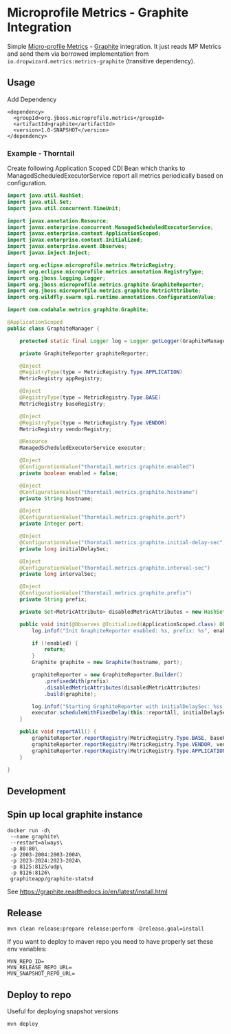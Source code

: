 Microprofile Metrics - Graphite Integration
===========================================

Simple [Micro-profile Metrics](https://microprofile.io/project/eclipse/microprofile-metrics) - [Graphite](https://graphiteapp.org/) integration.
It just reads MP Metrics and send them via borrowed implementation from `io.dropwizard.metrics:metrics-graphite` (transitive dependency).

Usage
-----

Add Dependency

```
<dependency>
  <groupId>org.jboss.microprofile.metrics</groupId>
  <artifactId>graphite</artifactId>
  <version>1.0-SNAPSHOT</version>
</dependency>
```

### Example - Thorntail

Create following Application Scoped CDI Bean which thanks to ManagedScheduledExecutorService report all metrics periodically based on configuration.

```java
import java.util.HashSet;
import java.util.Set;
import java.util.concurrent.TimeUnit;

import javax.annotation.Resource;
import javax.enterprise.concurrent.ManagedScheduledExecutorService;
import javax.enterprise.context.ApplicationScoped;
import javax.enterprise.context.Initialized;
import javax.enterprise.event.Observes;
import javax.inject.Inject;

import org.eclipse.microprofile.metrics.MetricRegistry;
import org.eclipse.microprofile.metrics.annotation.RegistryType;
import org.jboss.logging.Logger;
import org.jboss.microprofile.metrics.graphite.GraphiteReporter;
import org.jboss.microprofile.metrics.graphite.MetricAttribute;
import org.wildfly.swarm.spi.runtime.annotations.ConfigurationValue;

import com.codahale.metrics.graphite.Graphite;

@ApplicationScoped
public class GraphiteManager {

    protected static final Logger log = Logger.getLogger(GraphiteManager.class);

    private GraphiteReporter graphiteReporter;

    @Inject
    @RegistryType(type = MetricRegistry.Type.APPLICATION)
    MetricRegistry appRegistry;

    @Inject
    @RegistryType(type = MetricRegistry.Type.BASE)
    MetricRegistry baseRegistry;

    @Inject
    @RegistryType(type = MetricRegistry.Type.VENDOR)
    MetricRegistry vendorRegistry;

    @Resource
    ManagedScheduledExecutorService executor;

    @Inject
    @ConfigurationValue("thorntail.metrics.graphite.enabled")
    private boolean enabled = false;

    @Inject
    @ConfigurationValue("thorntail.metrics.graphite.hostname")
    private String hostname;

    @Inject
    @ConfigurationValue("thorntail.metrics.graphite.port")
    private Integer port;

    @Inject
    @ConfigurationValue("thorntail.metrics.graphite.initial-delay-sec")
    private long initialDelaySec;

    @Inject
    @ConfigurationValue("thorntail.metrics.graphite.interval-sec")
    private long intervalSec;

    @Inject
    @ConfigurationValue("thorntail.metrics.graphite.prefix")
    private String prefix;

    private Set<MetricAttribute> disabledMetricAttributes = new HashSet<>();

    public void init(@Observes @Initialized(ApplicationScoped.class) Object event) {
        log.infof("Init GraphiteReporter enabled: %s, prefix: %s", enabled, prefix);

        if (!enabled) {
            return;
        }
        Graphite graphite = new Graphite(hostname, port);

        graphiteReporter = new GraphiteReporter.Builder()
            .prefixedWith(prefix)
            .disabledMetricAttributes(disabledMetricAttributes)
            .build(graphite);

        log.infof("Starting GraphiteReporter with initialDelaySec: %ss, intervalSec: %ss", initialDelaySec, intervalSec);
        executor.scheduleWithFixedDelay(this::reportAll, initialDelaySec, intervalSec, TimeUnit.SECONDS);
    }

    public void reportAll() {
        graphiteReporter.reportRegistry(MetricRegistry.Type.BASE, baseRegistry);
        graphiteReporter.reportRegistry(MetricRegistry.Type.VENDOR, vendorRegistry);
        graphiteReporter.reportRegistry(MetricRegistry.Type.APPLICATION, appRegistry);
    }

}
```


Development
-----------
## Spin up local graphite instance

```
docker run -d\
 --name graphite\
 --restart=always\
 -p 80:80\
 -p 2003-2004:2003-2004\
 -p 2023-2024:2023-2024\
 -p 8125:8125/udp\
 -p 8126:8126\
 graphiteapp/graphite-statsd
```

See https://graphite.readthedocs.io/en/latest/install.html


## Release

```
mvn clean release:prepare release:perform -Drelease.goal=install
```

If you want to deploy to maven repo you need to have properly set these env variables:

```
MVN_REPO_ID=
MVN_RELEASE_REPO_URL=
MVN_SNAPSHOT_REPO_URL=
```

## Deploy to repo

Useful for deploying snapshot versions

```
mvn deploy
```